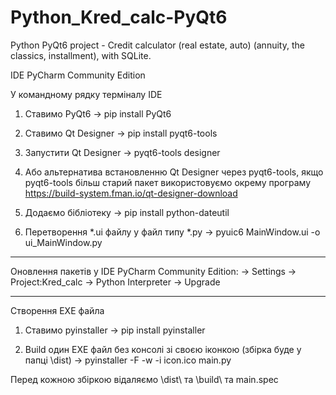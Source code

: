 # Python_Kred_calc-PyQt6
Python PyQt6 project - Credit calculator (real estate, auto) (annuity, the classics, installment), with SQLite.

IDE PyCharm Community Edition

У командному рядку терміналу IDE
1) Ставимо PyQt6
-> pip install PyQt6

2) Ставимо Qt Designer
-> pip install pyqt6-tools

3) Запустити Qt Designer
-> pyqt6-tools designer

4) Або альтернатива встановленню Qt Designer через pyqt6-tools, якщо pyqt6-tools більш старий пакет використовуємо окрему програму
   https://build-system.fman.io/qt-designer-download

5) Додаємо бібліотеку
-> pip install python-dateutil

6) Перетворення *.ui файлу у файл типу *.py
-> pyuic6 MainWindow.ui -o ui_MainWindow.py

---------------------------------------------------
Оновлення пакетів у IDE PyCharm Community Edition:
-> Settings -> Project:Kred_calc -> Python Interpreter -> Upgrade

---------------------------------------------------
Створення EXE файла
1) Ставимо pyinstaller
-> pip install pyinstaller

2) Build один EXE файл без консолі зі своєю іконкою (збірка буде у папці \dist\)
-> pyinstaller -F -w -i icon.ico main.py

Перед кожною збіркою відаляємо \dist\ та \build\ та main.spec